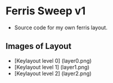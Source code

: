 # Ferris Sweep v1

* Source code for my own ferris layout.

## Images of Layout

* [Keylayout level 0] (layer0.png)
* [Keylayout level 1] (layer1.png)
* [Keylayout level 2] (layer2.png)


